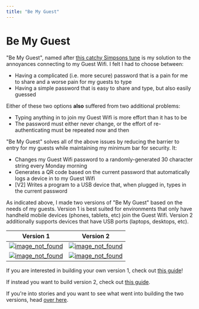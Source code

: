 ```yaml
---
title: "Be My Guest"
---
```


# Be My Guest

"Be My Guest", named after [this catchy Simpsons tune](https://www.youtube.com/watch?v=TyWVaZsUQjc) is my solution to the annoyances connecting to my Guest Wifi. I felt I had to choose between:

- Having a complicated (i.e. more secure) password that is a pain for me to share and a worse pain for my guests to type
- Having a simple password that is easy to share and type, but also easily guessed

Either of these two options **also** suffered from two additional problems:

- Typing anything in to join my Guest Wifi is more effort than it has to be
- The password must either never change, or the effort of re-authenticating must be repeated now and then

"Be My Guest" solves all of the above issues by reducing the barrier to entry for my guests while maintaining my minimum bar for security. It:

- Changes my Guest Wifi password to a randomly-generated 30 character string every Monday morning
- Generates a QR code based on the current password that automatically logs a device in to my Guest Wifi
- [V2] Writes a program to a USB device that, when plugged in, types in the current password

As indicated above, I made two versions of "Be My Guest" based on the needs of my guests. Version 1 is best suited for environments that only have handheld mobile devices (phones, tablets, etc) join the Guest Wifi. Version 2 additionally supports devices that have USB ports (laptops, desktops, etc).

Version 1 | Version 2
--------- | ----
[![image_not_found](/assets/images/be_my_guest_v1_front.png)](https://raw.githubusercontent.com/kmanc/wifi_qr/main/docs/assets/images/be_my_guest_v1_front.png) | [![image_not_found](/assets/images/be_my_guest_v2_front.png)](https://raw.githubusercontent.com/kmanc/wifi_qr/main/docs/assets/images/be_my_guest_v2_front.png)
[![image_not_found](/assets/images/be_my_guest_v1_back.png)](https://raw.githubusercontent.com/kmanc/wifi_qr/main/docs/assets/images/be_my_guest_v1_back.png) | [![image_not_found](/assets/images/be_my_guest_v2_back.png)](https://raw.githubusercontent.com/kmanc/wifi_qr/main/docs/assets/images/be_my_guest_v2_back.png)


If you are interested in building your own version 1, check out [this guide](https://kmanc.github.io/be_my_guest/version_1.html)!

If instead you want to build version 2, check out [this guide](https://kmanc.github.io/be_my_guest/version_2.html).

If you're into stories and you want to see what went into building the two versions, head [over here](https://kmanc.github.io/be_my_guest/behind_the_scenes.html).
